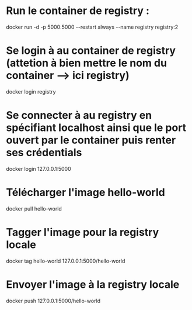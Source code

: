 # Run le container de registry : 
docker run -d -p 5000:5000 --restart always --name registry registry:2

# Se login à au container de registry (attetion à bien mettre le nom du container --> ici registry)
docker login registry

# Se connecter à au registry en spécifiant localhost ainsi que le port ouvert par le container puis renter ses crédentials
docker login 127.0.0.1:5000

# Télécharger l'image hello-world
docker pull hello-world

# Tagger l'image pour la registry locale
docker tag hello-world 127.0.0.1:5000/hello-world

# Envoyer l'image à la registry locale
docker push 127.0.0.1:5000/hello-world